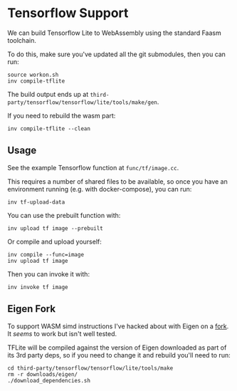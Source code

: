 # Tensorflow Support

We can build Tensorflow Lite to WebAssembly using the standard Faasm toolchain.

To do this, make sure you've updated all the git submodules, then you can run:

```
source workon.sh
inv compile-tflite
```

The build output ends up at `third-party/tensorflow/tensorflow/lite/tools/make/gen`.

If you need to rebuild the wasm part:

```
inv compile-tflite --clean
```

## Usage

See the example Tensorflow function at `func/tf/image.cc`.

This requires a number of shared files to be available, so once you have an environment running (e.g. with docker-compose), you can run:

```
inv tf-upload-data
```

You can use the prebuilt function with:

```
inv upload tf image --prebuilt
```

Or compile and upload yourself:

```
inv compile --func=image
inv upload tf image
```

Then you can invoke it with:

```
inv invoke tf image
```

## Eigen Fork

To support WASM simd instructions I've hacked about with Eigen on a [fork](https://github.com/Shillaker/eigen-git-mirror). It _seems_ to work but isn't well tested. 

TFLite will be compiled against the version of Eigen downloaded as part of its 3rd party deps, so if you need to change it and rebuild you'll need to run:

```
cd third-party/tensorflow/tensorflow/lite/tools/make
rm -r downloads/eigen/
./download_dependencies.sh
```

